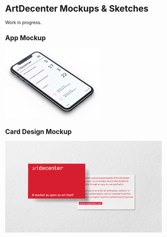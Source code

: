 # ArtDecenter Mockups & Sketches

Work in progress.

## App Mockup

<img src="https://github.com/ArtDecenter/design/blob/master/mockups-sketches/ad-app-mockup.png" width="60%" position='center'>

## Card Design Mockup

<img src="https://github.com/ArtDecenter/design/blob/master/mockups-sketches/ad-riso-sketch.png" width="full">
